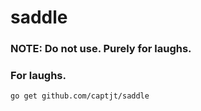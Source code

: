 # saddle

### NOTE: Do not use. Purely for laughs.

### For laughs.

```
go get github.com/captjt/saddle
```
